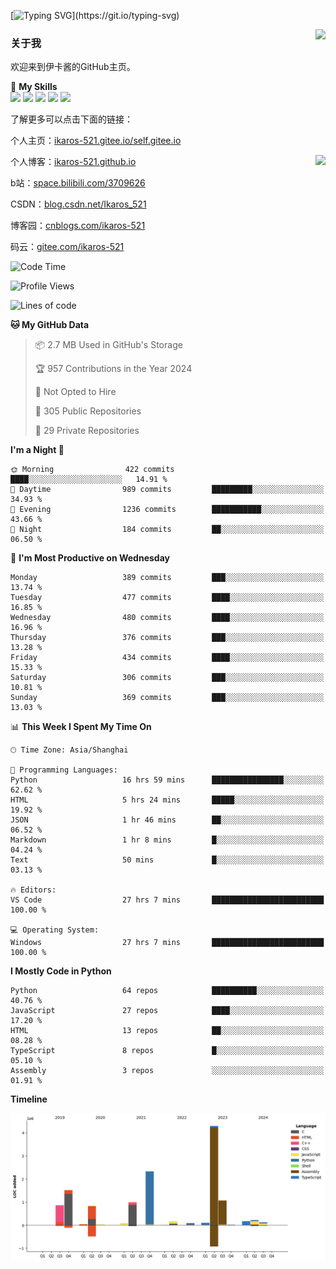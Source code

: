 [![Typing SVG](https://readme-typing-svg.herokuapp.com?size=25&duration=3000&color=8C43EA&vCenter=true&width=200&height=40&lines=Hi+Welcome+%F0%9F%91%8B%F0%9F%8F%BB;I'm+Love丶伊卡洛斯~~)](https://git.io/typing-svg)

<a href="#">
  <img align="right" src="https://github-readme-stats.vercel.app/api?username=Ikaros-521&count_private=true&show_icons=true&bg_color=15,f2f7fd,E0EAFC" />
</a>

### 关于我

欢迎来到伊卡酱的GitHub主页。

🌟 **My Skills**  
![](https://img.shields.io/badge/-C-A8B9CC?style=flat-square&logo=C&logoColor=fff)
![](https://img.shields.io/badge/-Python-3776AB?style=flat-square&logo=Python&logoColor=fff)
![](https://img.shields.io/badge/-JavaScript-F7DF1E?style=flat-square&logo=JavaScript&logoColor=fff)
![](https://img.shields.io/badge/-C++-00599C?style=flat-square&logo=Cpp&logoColor=fff)
![](https://img.shields.io/badge/-Linux-000000?style=flat-square&logo=Linux&logoColor=fff)

了解更多可以点击下面的链接：  

个人主页：[ikaros-521.gitee.io/self.gitee.io](https://ikaros-521.gitee.io/self.gitee.io/)  

<img align='right' src="https://github.com/Ikaros-521/Ikaros-521/assets/40910637/3a5e50bc-91dc-4aa5-b7a0-8b27ad1c2b33" height="330">

个人博客：[ikaros-521.github.io](https://ikaros-521.github.io/)  

b站：[space.bilibili.com/3709626](https://space.bilibili.com/3709626)  

CSDN：[blog.csdn.net/Ikaros_521](https://blog.csdn.net/Ikaros_521)  

博客园：[cnblogs.com/ikaros-521](https://www.cnblogs.com/ikaros-521)  

码云：[gitee.com/ikaros-521](https://gitee.com/ikaros-521)  


<!--START_SECTION:waka-->
![Code Time](http://img.shields.io/badge/Code%20Time-1%2C801%20hrs%2017%20mins-blue)

![Profile Views](http://img.shields.io/badge/Profile%20Views-9-blue)

![Lines of code](https://img.shields.io/badge/From%20Hello%20World%20I%27ve%20Written-13.0%20million%20lines%20of%20code-blue)

**🐱 My GitHub Data** 

> 📦 2.7 MB Used in GitHub's Storage 
 > 
> 🏆 957 Contributions in the Year 2024
 > 
> 🚫 Not Opted to Hire
 > 
> 📜 305 Public Repositories 
 > 
> 🔑 29 Private Repositories 
 > 
**I'm a Night 🦉** 

```text
🌞 Morning                422 commits         ████░░░░░░░░░░░░░░░░░░░░░   14.91 % 
🌆 Daytime                989 commits         █████████░░░░░░░░░░░░░░░░   34.93 % 
🌃 Evening                1236 commits        ███████████░░░░░░░░░░░░░░   43.66 % 
🌙 Night                  184 commits         ██░░░░░░░░░░░░░░░░░░░░░░░   06.50 % 
```
📅 **I'm Most Productive on Wednesday** 

```text
Monday                   389 commits         ███░░░░░░░░░░░░░░░░░░░░░░   13.74 % 
Tuesday                  477 commits         ████░░░░░░░░░░░░░░░░░░░░░   16.85 % 
Wednesday                480 commits         ████░░░░░░░░░░░░░░░░░░░░░   16.96 % 
Thursday                 376 commits         ███░░░░░░░░░░░░░░░░░░░░░░   13.28 % 
Friday                   434 commits         ████░░░░░░░░░░░░░░░░░░░░░   15.33 % 
Saturday                 306 commits         ███░░░░░░░░░░░░░░░░░░░░░░   10.81 % 
Sunday                   369 commits         ███░░░░░░░░░░░░░░░░░░░░░░   13.03 % 
```


📊 **This Week I Spent My Time On** 

```text
🕑︎ Time Zone: Asia/Shanghai

💬 Programming Languages: 
Python                   16 hrs 59 mins      ████████████████░░░░░░░░░   62.62 % 
HTML                     5 hrs 24 mins       █████░░░░░░░░░░░░░░░░░░░░   19.92 % 
JSON                     1 hr 46 mins        ██░░░░░░░░░░░░░░░░░░░░░░░   06.52 % 
Markdown                 1 hr 8 mins         █░░░░░░░░░░░░░░░░░░░░░░░░   04.24 % 
Text                     50 mins             █░░░░░░░░░░░░░░░░░░░░░░░░   03.13 % 

🔥 Editors: 
VS Code                  27 hrs 7 mins       █████████████████████████   100.00 % 

💻 Operating System: 
Windows                  27 hrs 7 mins       █████████████████████████   100.00 % 
```

**I Mostly Code in Python** 

```text
Python                   64 repos            ██████████░░░░░░░░░░░░░░░   40.76 % 
JavaScript               27 repos            ████░░░░░░░░░░░░░░░░░░░░░   17.20 % 
HTML                     13 repos            ██░░░░░░░░░░░░░░░░░░░░░░░   08.28 % 
TypeScript               8 repos             █░░░░░░░░░░░░░░░░░░░░░░░░   05.10 % 
Assembly                 3 repos             ░░░░░░░░░░░░░░░░░░░░░░░░░   01.91 % 
```



**Timeline**

![Lines of Code chart](https://raw.githubusercontent.com/Ikaros-521/Ikaros-521/main/assets/bar_graph.png)


<!--END_SECTION:waka-->


<!--
**Ikaros-521/Ikaros-521** is a ✨ _special_ ✨ repository because its `README.md` (this file) appears on your GitHub profile.

Here are some ideas to get you started:

- 🔭 I’m currently working on ...
- 🌱 I’m currently learning ...
- 👯 I’m looking to collaborate on ...
- 🤔 I’m looking for help with ...
- 💬 Ask me about ...
- 📫 How to reach me: ...
- 😄 Pronouns: ...
- ⚡ Fun fact: ...
-->
